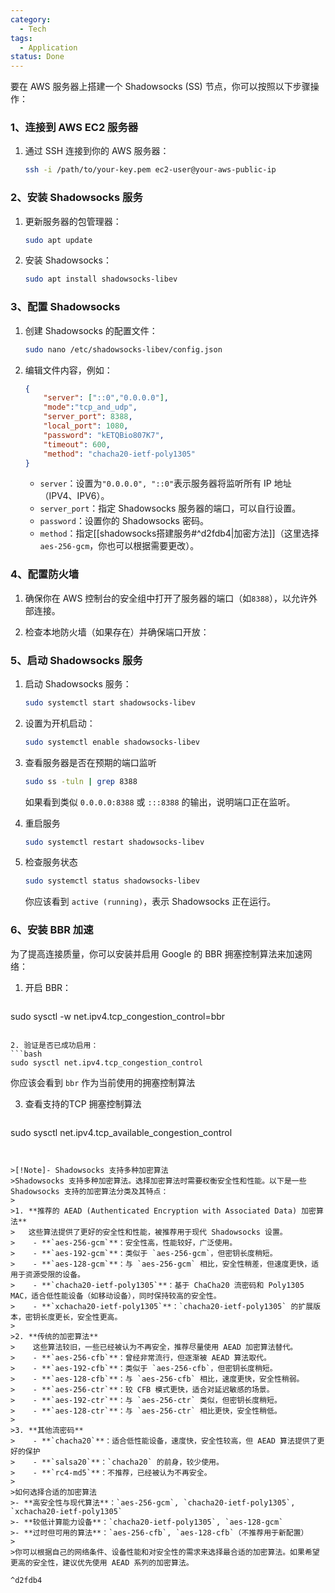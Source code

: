```yaml
---
category:
  - Tech
tags:
  - Application
status: Done
---
```

要在 AWS 服务器上搭建一个 Shadowsocks (SS) 节点，你可以按照以下步骤操作：

### 1、连接到 AWS EC2 服务器
1. 通过 SSH 连接到你的 AWS 服务器：
   ```bash
   ssh -i /path/to/your-key.pem ec2-user@your-aws-public-ip
   ```

### 2、安装 Shadowsocks 服务
1. 更新服务器的包管理器：
   ```bash
   sudo apt update
   ```

2. 安装 Shadowsocks：
   ```bash
   sudo apt install shadowsocks-libev
   ```

### 3、配置 Shadowsocks
1. 创建 Shadowsocks 的配置文件：
   ```bash
   sudo nano /etc/shadowsocks-libev/config.json
   ```

2. 编辑文件内容，例如：
   ```json
   {
       "server": ["::0","0.0.0.0"],
       "mode":"tcp_and_udp",
       "server_port": 8388,
       "local_port": 1080,
       "password": "kETQBio807K7",
       "timeout": 600,
       "method": "chacha20-ietf-poly1305"
   }
   ```
   - `server`：设置为`"0.0.0.0", "::0"`表示服务器将监听所有 IP 地址（IPV4、IPV6）。
   - `server_port`：指定 Shadowsocks 服务器的端口，可以自行设置。
   - `password`：设置你的 Shadowsocks 密码。
   - `method`：指定[[shadowsocks搭建服务#^d2fdb4|加密方法]]（这里选择 `aes-256-gcm`，你也可以根据需要更改）。

### 4、配置防火墙
1. 确保你在 AWS 控制台的安全组中打开了服务器的端口（如`8388`），以允许外部连接。

2. 检查本地防火墙（如果存在）并确保端口开放：

###  5、启动 Shadowsocks 服务
1. 启动 Shadowsocks 服务：
   ```bash
   sudo systemctl start shadowsocks-libev
   ```

2. 设置为开机启动：
   ```bash
   sudo systemctl enable shadowsocks-libev
   ```

3. 查看服务器是否在预期的端口监听
   ```bash
   sudo ss -tuln | grep 8388
   ```
   如果看到类似 `0.0.0.0:8388` 或 `:::8388` 的输出，说明端口正在监听。

4. 重启服务
   ```bash
   sudo systemctl restart shadowsocks-libev
   ```

5. 检查服务状态
   ```bash
   sudo systemctl status shadowsocks-libev
   ```
   你应该看到 `active (running)`，表示 Shadowsocks 正在运行。

### 6、安装 BBR 加速
为了提高连接质量，你可以安装并启用 Google 的 BBR 拥塞控制算法来加速网络：

1. 开启 BBR：
   ```bash
 sudo sysctl -w net.ipv4.tcp_congestion_control=bbr
   ```

2. 验证是否已成功启用：
   ```bash
 sudo sysctl net.ipv4.tcp_congestion_control
   ```
   你应该会看到 `bbr` 作为当前使用的拥塞控制算法

3. 查看支持的TCP 拥塞控制算法
   ```bash
 sudo sysctl net.ipv4.tcp_available_congestion_control
   ```


>[!Note]- Shadowsocks 支持多种加密算法 
>Shadowsocks 支持多种加密算法。选择加密算法时需要权衡安全性和性能。以下是一些 Shadowsocks 支持的加密算法分类及其特点：
>
>1. **推荐的 AEAD (Authenticated Encryption with Associated Data) 加密算法**
 >   这些算法提供了更好的安全性和性能，被推荐用于现代 Shadowsocks 设置。
>    - **`aes-256-gcm`**：安全性高，性能较好，广泛使用。
>    - **`aes-192-gcm`**：类似于 `aes-256-gcm`，但密钥长度稍短。
>    - **`aes-128-gcm`**：与 `aes-256-gcm` 相比，安全性稍差，但速度更快，适用于资源受限的设备。
>    - **`chacha20-ietf-poly1305`**：基于 ChaCha20 流密码和 Poly1305 MAC，适合低性能设备（如移动设备），同时保持较高的安全性。
>    - **`xchacha20-ietf-poly1305`**：`chacha20-ietf-poly1305` 的扩展版本，密钥长度更长，安全性更高。
>
>2. **传统的加密算法**
>    这些算法较旧，一些已经被认为不再安全，推荐尽量使用 AEAD 加密算法替代。
>    - **`aes-256-cfb`**：曾经非常流行，但逐渐被 AEAD 算法取代。
>    - **`aes-192-cfb`**：类似于 `aes-256-cfb`，但密钥长度稍短。
>    - **`aes-128-cfb`**：与 `aes-256-cfb` 相比，速度更快，安全性稍弱。
>    - **`aes-256-ctr`**：较 CFB 模式更快，适合对延迟敏感的场景。
>    - **`aes-192-ctr`**：与 `aes-256-ctr` 类似，但密钥长度稍短。
>    - **`aes-128-ctr`**：与 `aes-256-ctr` 相比更快，安全性稍低。
>
>3. **其他流密码**
>    - **`chacha20`**：适合低性能设备，速度快，安全性较高，但 AEAD 算法提供了更好的保护
>    - **`salsa20`**：`chacha20` 的前身，较少使用。
>    - **`rc4-md5`**：不推荐，已经被认为不再安全。
>
>如何选择合适的加密算法
>- **高安全性与现代算法**：`aes-256-gcm`, `chacha20-ietf-poly1305`, `xchacha20-ietf-poly1305`
>- **较低计算能力设备**：`chacha20-ietf-poly1305`, `aes-128-gcm`
>- **过时但可用的算法**：`aes-256-cfb`, `aes-128-cfb`（不推荐用于新配置）
>
>你可以根据自己的网络条件、设备性能和对安全性的需求来选择最合适的加密算法。如果希望更高的安全性，建议优先使用 AEAD 系列的加密算法。

^d2fdb4


